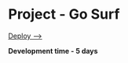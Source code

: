 # Project - Go Surf
[Deploy -->](https://alexander-matiz.github.io/Project-GoSurf/)

**Development time - 5 days**
